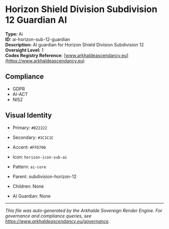 # Horizon Shield Division Subdivision 12 Guardian AI

**Type:** Ai  
**ID:** ai-horizon-sub-12-guardian  
**Description:** AI guardian for Horizon Shield Division Subdivision 12  
**Oversight Level:** 1  
**Codex Registry Reference:** [www.arkhaldeascendancy.eu](https://www.arkhaldeascendancy.eu)

## Compliance

- GDPR
- AI-ACT
- NIS2

## Visual Identity

- Primary: `#B22222`
- Secondary: `#1C1C1C`
- Accent: `#FFD700`
- Icon: `horizon-icon-sub-ai`
- Pattern: `ai-core`


- Parent: subdivision-horizon-12
- Children: None
- AI Guardian: None

---

*This file was auto-generated by the Arkhalde Sovereign Render Engine. For governance and compliance queries, see https://www.arkhaldeascendancy.eu/governance.*